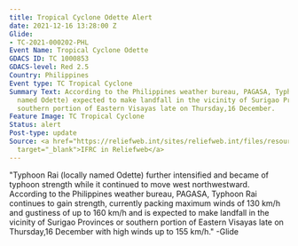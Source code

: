 ```yaml
---
title: Tropical Cyclone Odette Alert
date: 2021-12-16 13:28:00 Z
Glide:
- TC-2021-000202-PHL
Event Name: Tropical Cyclone Odette
GDACS ID: TC 1000853
GDACS-level: Red 2.5
Country: Philippines
Event type: TC Tropical Cyclone
Summary Text: According to the Philippines weather bureau, PAGASA, Typhoon Rai (locally
  named Odette) expected to make landfall in the vicinity of Surigao Provinces or
  southern portion of Eastern Visayas late on Thursday,16 December.
Feature Image: TC Tropical Cyclone
Status: alert
Post-type: update
Source: <a href="https://reliefweb.int/sites/reliefweb.int/files/resources/PDC_Typhoon_Rai_Philippines_UNOCHA_WFP_JADE_15DEC%202100UTC.pdf"
  target="_blank">IFRC in Reliefweb</a>
---
```


"Typhoon Rai (locally named Odette) further intensified and became of typhoon strength while it continued to move west northwestward. According to the Philippines weather bureau, PAGASA, Typhoon Rai continues to gain strength, currently packing maximum winds of 130 km/h and gustiness of up to 160 km/h and is expected to make landfall in the vicinity of Surigao Provinces or southern portion of Eastern Visayas late on Thursday,16 December with high winds up to 155 km/h." -Glide